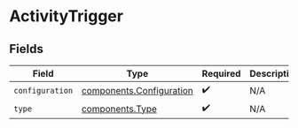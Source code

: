 # ActivityTrigger


## Fields

| Field                                                                | Type                                                                 | Required                                                             | Description                                                          |
| -------------------------------------------------------------------- | -------------------------------------------------------------------- | -------------------------------------------------------------------- | -------------------------------------------------------------------- |
| `configuration`                                                      | [components.Configuration](../../models/components/configuration.md) | :heavy_check_mark:                                                   | N/A                                                                  |
| `type`                                                               | [components.Type](../../models/components/type.md)                   | :heavy_check_mark:                                                   | N/A                                                                  |